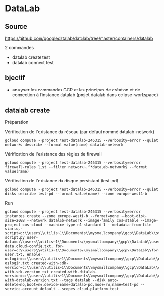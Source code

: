 # DataLab

## Source
https://github.com/googledatalab/datalab/tree/master/containers/datalab

2 commandes
- datalab create test
- datalab connect test

## bjectif
- analyser les commandes GCP et les principes de création et de connection à l'instance datalab
(projet datalab dans eclipse-workspace)

## datalab create
Préparation

Vérification de l'existance du réseau (par défaut nommé datalab-network)
```Shell
gcloud compute --project test-datalab-246315 --verbosity=error --quiet networks describe --format value(name) datalab-network
```

Vérification de l'existance des régles de firewall
```Shell
gcloud compute --project test-datalab-246315 --verbosity=error firewall-rules list --filter network~.^*datalab-network$ --format value(name)
```

Vérification de l'existance du disque persistant (test-pd)
```Shell
gcloud compute --project test-datalab-246315 --verbosity=error --quiet disks describe test-pd --format value(name) --zone europe-west1-b
```

Run
```Shell
gcloud compute --project test-datalab-246315 --verbosity=error instances create --zone europe-west1-b --format=none --boot-disk-size=20GB --network datalab-network --image-family cos-stable --image-project cos-cloud --machine-type n1-standard-1 --metadata-from-file startup-script=c:\\users\\utilis~1\\Documents\\mysmallcompany\\gcp\\DataLab\\startup-script.py user-data=c:\\users\\utilis~1\\Documents\\mysmallcompany\\gcp\\DataLab\\user-data.cloud-config.txt, for-user=c:\\users\\utilis~1\\Documents\\mysmallcompany\\gcp\\DataLab\\for-user.txt, enable-oslogin=c:\\users\\utilis~1\\Documents\\mysmallcompany\\gcp\\DataLab\\enable-oslogin.txt created-with-sdk-version=c:\\users\\utilis~1\\Documents\\mysmallcompany\\gcp\\DataLab\\created-with-sdk-version.txt created-with-datalab-version=c:\\users\\utilis~1\\Documents\\mysmallcompany\\gcp\\DataLab\\created-with-datalab-version.txt --tags datalab --disk auto-delete=no,boot=no,device-name=datalab-pd,mode=rw,name=test-pd --service-account default --scopes cloud-platform test
```

